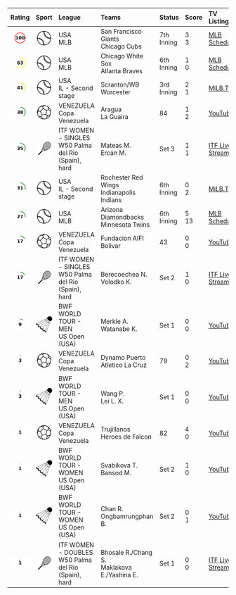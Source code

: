 | Rating                                                                                                                                   | Sport                                                                                                              | League                                                 | Teams                                          | Status     | Score   | TV Listing                                                                                            |
|:-----------------------------------------------------------------------------------------------------------------------------------------|:-------------------------------------------------------------------------------------------------------------------|:-------------------------------------------------------|:-----------------------------------------------|:-----------|:--------|:------------------------------------------------------------------------------------------------------|
| <img src="https://raw.githubusercontent.com/BlakeDuncan25/Donut-SVG-Ratings/bac4e4a278175106499642192132b1786a9aec38/100.svg" alt="100"> | <img src="https://raw.githubusercontent.com/BlakeDuncan25/Donut-SVG-Ratings/master/baseball.png" alt="Baseball">   | USA<br>MLB                                             | San Francisco Giants<br>Chicago Cubs           | 7th Inning | 3<br>3  | <a href="https://www.mlb.com/schedule">MLB Schedule</a>                                               |
| <img src="https://raw.githubusercontent.com/BlakeDuncan25/Donut-SVG-Ratings/bac4e4a278175106499642192132b1786a9aec38/63.svg" alt="63">   | <img src="https://raw.githubusercontent.com/BlakeDuncan25/Donut-SVG-Ratings/master/baseball.png" alt="Baseball">   | USA<br>MLB                                             | Chicago White Sox<br>Atlanta Braves            | 6th Inning | 1<br>0  | <a href="https://www.mlb.com/schedule">MLB Schedule</a>                                               |
| <img src="https://raw.githubusercontent.com/BlakeDuncan25/Donut-SVG-Ratings/bac4e4a278175106499642192132b1786a9aec38/41.svg" alt="41">   | <img src="https://raw.githubusercontent.com/BlakeDuncan25/Donut-SVG-Ratings/master/baseball.png" alt="Baseball">   | USA<br>IL - Second stage                               | Scranton/WB<br>Worcester                       | 3rd Inning | 2<br>1  | <a href="http://milb.tv/">MiLB.TV</a>                                                                 |
| <img src="https://raw.githubusercontent.com/BlakeDuncan25/Donut-SVG-Ratings/bac4e4a278175106499642192132b1786a9aec38/38.svg" alt="38">   | <img src="https://raw.githubusercontent.com/BlakeDuncan25/Donut-SVG-Ratings/master/soccer.png" alt="Soccer">       | VENEZUELA<br>Copa Venezuela                            | Aragua<br>La Guaira                            | 84         | 1<br>2  | <a href="https://www.youtube.com/results?search_query=copa+venezuela&sp=EgJAAQ%253D%253D">YouTube</a> |
| <img src="https://raw.githubusercontent.com/BlakeDuncan25/Donut-SVG-Ratings/bac4e4a278175106499642192132b1786a9aec38/35.svg" alt="35">   | <img src="https://raw.githubusercontent.com/BlakeDuncan25/Donut-SVG-Ratings/master/tennis.png" alt="Tennis">       | ITF WOMEN - SINGLES<br>W50 Palma del Rio (Spain), hard | Mateas M.<br>Ercan M.                          | Set 3      | 1<br>1  | <a href="https://live.itftennis.com/en/live-streams/">ITF Live Streams</a>                            |
| <img src="https://raw.githubusercontent.com/BlakeDuncan25/Donut-SVG-Ratings/bac4e4a278175106499642192132b1786a9aec38/31.svg" alt="31">   | <img src="https://raw.githubusercontent.com/BlakeDuncan25/Donut-SVG-Ratings/master/baseball.png" alt="Baseball">   | USA<br>IL - Second stage                               | Rochester Red Wings<br>Indianapolis Indians    | 6th Inning | 0<br>2  | <a href="http://milb.tv/">MiLB.TV</a>                                                                 |
| <img src="https://raw.githubusercontent.com/BlakeDuncan25/Donut-SVG-Ratings/bac4e4a278175106499642192132b1786a9aec38/27.svg" alt="27">   | <img src="https://raw.githubusercontent.com/BlakeDuncan25/Donut-SVG-Ratings/master/baseball.png" alt="Baseball">   | USA<br>MLB                                             | Arizona Diamondbacks<br>Minnesota Twins        | 6th Inning | 5<br>13 | <a href="https://www.mlb.com/schedule">MLB Schedule</a>                                               |
| <img src="https://raw.githubusercontent.com/BlakeDuncan25/Donut-SVG-Ratings/bac4e4a278175106499642192132b1786a9aec38/17.svg" alt="17">   | <img src="https://raw.githubusercontent.com/BlakeDuncan25/Donut-SVG-Ratings/master/soccer.png" alt="Soccer">       | VENEZUELA<br>Copa Venezuela                            | Fundacion AIFI<br>Bolivar                      | 43         | 0<br>0  | <a href="https://www.youtube.com/results?search_query=copa+venezuela&sp=EgJAAQ%253D%253D">YouTube</a> |
| <img src="https://raw.githubusercontent.com/BlakeDuncan25/Donut-SVG-Ratings/bac4e4a278175106499642192132b1786a9aec38/17.svg" alt="17">   | <img src="https://raw.githubusercontent.com/BlakeDuncan25/Donut-SVG-Ratings/master/tennis.png" alt="Tennis">       | ITF WOMEN - SINGLES<br>W50 Palma del Rio (Spain), hard | Berecoechea N.<br>Volodko K.                   | Set 2      | 1<br>0  | <a href="https://live.itftennis.com/en/live-streams/">ITF Live Streams</a>                            |
| <img src="https://raw.githubusercontent.com/BlakeDuncan25/Donut-SVG-Ratings/bac4e4a278175106499642192132b1786a9aec38/9.svg" alt="9">     | <img src="https://raw.githubusercontent.com/BlakeDuncan25/Donut-SVG-Ratings/master/badminton.png" alt="Badminton"> | BWF WORLD TOUR - MEN<br>US Open (USA)                  | Merkle A.<br>Watanabe K.                       | Set 1      | 0<br>0  | <a href="https://www.youtube.com/@bwftv/streams">YouTube</a>                                          |
| <img src="https://raw.githubusercontent.com/BlakeDuncan25/Donut-SVG-Ratings/bac4e4a278175106499642192132b1786a9aec38/3.svg" alt="3">     | <img src="https://raw.githubusercontent.com/BlakeDuncan25/Donut-SVG-Ratings/master/soccer.png" alt="Soccer">       | VENEZUELA<br>Copa Venezuela                            | Dynamo Puerto<br>Atletico La Cruz              | 79         | 0<br>2  | <a href="https://www.youtube.com/results?search_query=copa+venezuela&sp=EgJAAQ%253D%253D">YouTube</a> |
| <img src="https://raw.githubusercontent.com/BlakeDuncan25/Donut-SVG-Ratings/bac4e4a278175106499642192132b1786a9aec38/3.svg" alt="3">     | <img src="https://raw.githubusercontent.com/BlakeDuncan25/Donut-SVG-Ratings/master/badminton.png" alt="Badminton"> | BWF WORLD TOUR - MEN<br>US Open (USA)                  | Wang P.<br>Lei L. X.                           | Set 1      | 0<br>0  | <a href="https://www.youtube.com/@bwftv/streams">YouTube</a>                                          |
| <img src="https://raw.githubusercontent.com/BlakeDuncan25/Donut-SVG-Ratings/bac4e4a278175106499642192132b1786a9aec38/1.svg" alt="1">     | <img src="https://raw.githubusercontent.com/BlakeDuncan25/Donut-SVG-Ratings/master/soccer.png" alt="Soccer">       | VENEZUELA<br>Copa Venezuela                            | Trujillanos<br>Heroes de Falcon                | 82         | 4<br>0  | <a href="https://www.youtube.com/results?search_query=copa+venezuela&sp=EgJAAQ%253D%253D">YouTube</a> |
| <img src="https://raw.githubusercontent.com/BlakeDuncan25/Donut-SVG-Ratings/bac4e4a278175106499642192132b1786a9aec38/1.svg" alt="1">     | <img src="https://raw.githubusercontent.com/BlakeDuncan25/Donut-SVG-Ratings/master/badminton.png" alt="Badminton"> | BWF WORLD TOUR - WOMEN<br>US Open (USA)                | Svabikova T.<br>Bansod M.                      | Set 2      | 1<br>0  | <a href="https://www.youtube.com/@bwftv/streams">YouTube</a>                                          |
| <img src="https://raw.githubusercontent.com/BlakeDuncan25/Donut-SVG-Ratings/bac4e4a278175106499642192132b1786a9aec38/1.svg" alt="1">     | <img src="https://raw.githubusercontent.com/BlakeDuncan25/Donut-SVG-Ratings/master/badminton.png" alt="Badminton"> | BWF WORLD TOUR - WOMEN<br>US Open (USA)                | Chan R.<br>Ongbamrungphan B.                   | Set 2      | 0<br>1  | <a href="https://www.youtube.com/@bwftv/streams">YouTube</a>                                          |
| <img src="https://raw.githubusercontent.com/BlakeDuncan25/Donut-SVG-Ratings/bac4e4a278175106499642192132b1786a9aec38/1.svg" alt="1">     | <img src="https://raw.githubusercontent.com/BlakeDuncan25/Donut-SVG-Ratings/master/tennis.png" alt="Tennis">       | ITF WOMEN - DOUBLES<br>W50 Palma del Rio (Spain), hard | Bhosale R./Chang S.<br>Maklakova E./Yashina E. | Set 1      | 0<br>0  | <a href="https://live.itftennis.com/en/live-streams/">ITF Live Streams</a>                            |